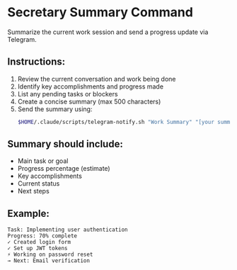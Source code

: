 # Secretary Summary Command

Summarize the current work session and send a progress update via Telegram.

## Instructions:

1. Review the current conversation and work being done
2. Identify key accomplishments and progress made
3. List any pending tasks or blockers
4. Create a concise summary (max 500 characters)
5. Send the summary using:
   ```bash
   $HOME/.claude/scripts/telegram-notify.sh "Work Summary" "[your summary here]" "info"
   ```

## Summary should include:
- Main task or goal
- Progress percentage (estimate)
- Key accomplishments
- Current status
- Next steps

## Example:
```
Task: Implementing user authentication
Progress: 70% complete
✓ Created login form
✓ Set up JWT tokens
⚡ Working on password reset
→ Next: Email verification
```